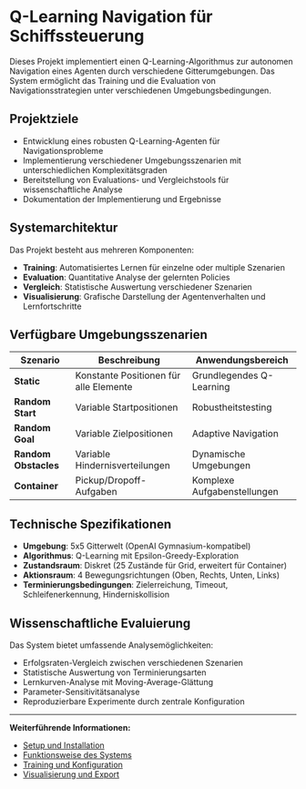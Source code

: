 # Q-Learning Navigation für Schiffssteuerung

Dieses Projekt implementiert einen Q-Learning-Algorithmus zur autonomen Navigation eines Agenten durch verschiedene Gitterumgebungen. Das System ermöglicht das Training und die Evaluation von Navigationsstrategien unter verschiedenen Umgebungsbedingungen.

## Projektziele

- Entwicklung eines robusten Q-Learning-Agenten für Navigationsprobleme
- Implementierung verschiedener Umgebungsszenarien mit unterschiedlichen Komplexitätsgraden
- Bereitstellung von Evaluations- und Vergleichstools für wissenschaftliche Analyse
- Dokumentation der Implementierung und Ergebnisse

## Systemarchitektur

Das Projekt besteht aus mehreren Komponenten:

- **Training**: Automatisiertes Lernen für einzelne oder multiple Szenarien
- **Evaluation**: Quantitative Analyse der gelernten Policies
- **Vergleich**: Statistische Auswertung verschiedener Szenarien
- **Visualisierung**: Grafische Darstellung der Agentenverhalten und Lernfortschritte

## Verfügbare Umgebungsszenarien

| Szenario | Beschreibung | Anwendungsbereich |
|----------|--------------|-------------------|
| **Static** | Konstante Positionen für alle Elemente | Grundlegendes Q-Learning |
| **Random Start** | Variable Startpositionen | Robustheitstesting |
| **Random Goal** | Variable Zielpositionen | Adaptive Navigation |
| **Random Obstacles** | Variable Hindernisverteilungen | Dynamische Umgebungen |
| **Container** | Pickup/Dropoff-Aufgaben | Komplexe Aufgabenstellungen |

## Technische Spezifikationen

- **Umgebung**: 5x5 Gitterwelt (OpenAI Gymnasium-kompatibel)
- **Algorithmus**: Q-Learning mit Epsilon-Greedy-Exploration
- **Zustandsraum**: Diskret (25 Zustände für Grid, erweitert für Container)
- **Aktionsraum**: 4 Bewegungsrichtungen (Oben, Rechts, Unten, Links)
- **Terminierungsbedingungen**: Zielerreichung, Timeout, Schleifenerkennung, Hinderniskollision

## Wissenschaftliche Evaluierung

Das System bietet umfassende Analysemöglichkeiten:

- Erfolgsraten-Vergleich zwischen verschiedenen Szenarien
- Statistische Auswertung von Terminierungsarten
- Lernkurven-Analyse mit Moving-Average-Glättung
- Parameter-Sensitivitätsanalyse
- Reproduzierbare Experimente durch zentrale Konfiguration

---

**Weiterführende Informationen:**

- [Setup und Installation](setup.md)
- [Funktionsweise des Systems](funktionsweise.md)
- [Training und Konfiguration](training.md)
- [Visualisierung und Export](visualisierung.md)